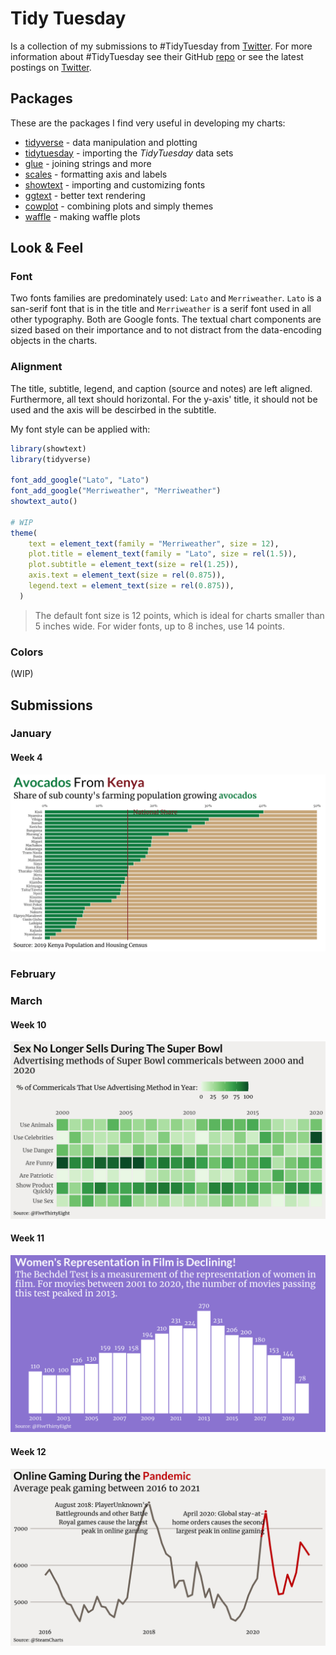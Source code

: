 # Tidy Tuesday

<!-- badges: start -->

<!-- badges: end -->

Is a collection of my submissions to \#TidyTuesday from [Twitter](https://twitter.com/adriaaaaaaan). For more information about \#TidyTuesday see their GitHub [repo](https://github.com/rfordatascience/tidytuesday) or see the latest postings on [Twitter](https://twitter.com/search?q=%23TidyTuesday&f=live).

## Packages

These are the packages I find very useful in developing my charts:

-   [tidyverse](https://tidyverse.tidyverse.org/) - data manipulation and plotting
-   [tidytuesday](https://thebioengineer.github.io/tidytuesdayR/) - importing the *TidyTuesday* data sets
-   [glue](https://glue.tidyverse.org/) - joining strings and more
-   [scales](https://scales.r-lib.org/) - formatting axis and labels
-   [showtext](http://cran.r-project.org/web/packages/showtext/index.html) - importing and customizing fonts
-   [ggtext](https://wilkelab.org/gridtext/) - better text rendering
-   [cowplot](https://wilkelab.org/cowplot/index.html) - combining plots and simply themes
-   [waffle](https://github.com/hrbrmstr/waffle) - making waffle plots

## Look & Feel

### Font

Two fonts families are predominately used: `Lato` and `Merriweather`. `Lato` is a san-serif font that is in the title and `Merriweather` is a serif font used in all other typography. Both are Google fonts. The textual chart components are sized based on their importance and to not distract from the data-encoding objects in the charts.

### Alignment

The title, subtitle, legend, and caption (source and notes) are left aligned. Furthermore, all text should horizontal. For the y-axis' title, it should not be used and the axis will be descirbed in the subtitle.

My font style can be applied with:

``` r
library(showtext)
library(tidyverse)

font_add_google("Lato", "Lato")
font_add_google("Merriweather", "Merriweather")
showtext_auto()

# WIP
theme(
    text = element_text(family = "Merriweather", size = 12),
    plot.title = element_text(family = "Lato", size = rel(1.5)),
    plot.subtitle = element_text(size = rel(1.25)),
    axis.text = element_text(size = rel(0.875)),
    legend.text = element_text(size = rel(0.875)),
  )
```

> The default font size is 12 points, which is ideal for charts smaller than 5 inches wide. For wider fonts, up to 8 inches, use 14 points.

### Colors

(WIP)

## Submissions

### January

#### Week 4

![Avocados From Kenya](/plots/2021-04.png)

### February

### March

#### Week 10

![Sex No Longer Sells](/plots/2021-10.png)

#### Week 11

![Bechdel Test](/plots/2021-11.png)

#### Week 12

![Online Gaming](/plots/2021-12.png)
